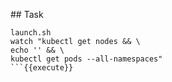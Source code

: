 ## Task

```
launch.sh
watch "kubectl get nodes && \
echo '' && \
kubectl get pods --all-namespaces"
```{{execute}}
